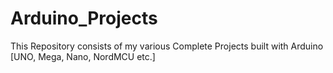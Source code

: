 # Arduino_Projects
This Repository consists of my various Complete Projects built with Arduino [UNO, Mega, Nano, NordMCU etc.] 
